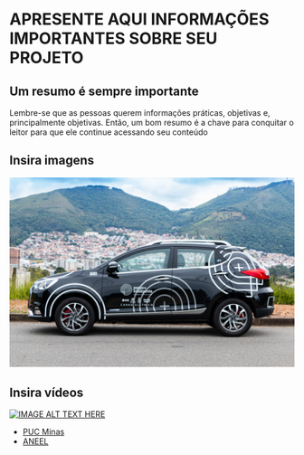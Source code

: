 # APRESENTE AQUI INFORMAÇÕES IMPORTANTES SOBRE SEU PROJETO 

## Um resumo é sempre importante

Lembre-se que as pessoas querem informações práticas, objetivas e, principalmente objetivas. Então, um bom resumo é a chave para conquitar o leitor para que ele continue acessando seu conteúdo

## Insira imagens

![alt text](https://github.com/fabianocostateixeira/eletricalc/blob/main/images/carro5.jpg "Imagem do carro JAC iEV40 adesivado com as marcas do projeto")

## Insira vídeos

[![IMAGE ALT TEXT HERE](http://img.youtube.com/vi/79ehBlsvnXg/0.jpg)](http://www.youtube.com/watch?v=79ehBlsvnXg)

<ul>
  <li><a href="https://www.pucpcaldas.br">PUC Minas</a></li>
  <li><a href="https://www.aneel.gov.br">ANEEL</a></li>
</ul>



